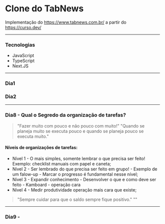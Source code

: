 # Clone do TabNews
Implementação do https://www.tabnews.com.br/ a partir do https://curso.dev/

---
### Tecnologias
* JavaScript
* TypeScript
* Next.JS

---
### Dia1

### Dia2

---
### Dia8 - Qual o Segredo da organização de tarefas?
>"Fazer muito com pouco e não pouco com muito!"
>"Quando se planeja muito se executa pouco e quando se planeja pouco se executa muito."
#### Níveis de organizações de tarefas:
- Nível 1 - O mais simples, somente lembrar o que precisa ser feito! Exemplo: checklist manuais com papel e caneta;
- Nível 2 - Ser lembrado do que precisa ser feito em grupo! - Exemplo de um falow-up - Marcar o progresso é fundamental nesse nível;
- Nível 3 - Expandir conhecimento - Desenvolver o que e como deve ser feito - Kamboard - operação cara
- Nível 4 - Medir produtividade operação mais cara que existe;

>"Sempre cuidar para que o saldo sempre fique positivo."
>""
---

### Dia9 - 